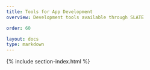 ```yaml
---
title: Tools for App Development
overview: Development tools available through SLATE

order: 60

layout: docs
type: markdown
---
```


{% include section-index.html %}
